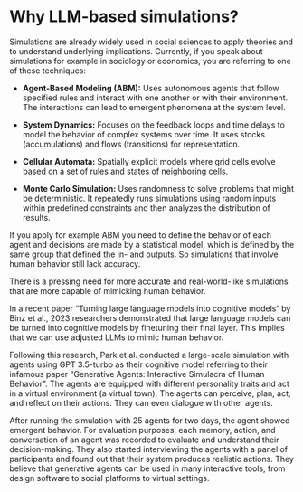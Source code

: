 # Why LLM-based simulations?

Simulations are already widely used in social sciences to apply theories and to understand underlying implications. Currently, if you speak about simulations for example in sociology or economics, you are referring to one of these techniques:

- **Agent-Based Modeling (ABM):** Uses autonomous agents that follow specified rules and interact with one another or with their environment. The interactions can lead to emergent phenomena at the system level.

- **System Dynamics:** Focuses on the feedback loops and time delays to model the behavior of complex systems over time. It uses stocks (accumulations) and flows (transitions) for representation.

- **Cellular Automata:** Spatially explicit models where grid cells evolve based on a set of rules and states of neighboring cells.

- **Monte Carlo Simulation:** Uses randomness to solve problems that might be deterministic. It repeatedly runs simulations using random inputs within predefined constraints and then analyzes the distribution of results.

If you apply for example ABM you need to define the behavior of each agent and decisions are made by a statistical model, which is defined by the same group that defined the in- and outputs. So simulations that involve human behavior still lack accuracy.

There is a pressing need for more accurate and real-world-like simulations that are more capable of mimicking human behavior.

In a recent paper “Turning large language models into cognitive models“ by Binz et al., 2023 researchers demonstrated that large language models can be turned into cognitive models by finetuning their final layer. This implies that we can use adjusted LLMs to mimic human behavior.

Following this research, Park et al. conducted a large-scale simulation with agents using GPT 3.5-turbo as their cognitive model referring to their infamous paper “Generative Agents: Interactive Simulacra of Human Behavior”. The agents are equipped with different personality traits and act in a virtual environment (a virtual town). The agents can perceive, plan, act, and reflect on their actions. They can even dialogue with other agents.

After running the simulation with 25 agents for two days, the agent showed emergent behavior. For evaluation purposes, each memory, action, and conversation of an agent was recorded to evaluate and understand their decision-making. They also started interviewing the agents with a panel of participants and found out that their system produces realistic actions. They believe that generative agents can be used in many interactive tools, from design software to social platforms to virtual settings.
